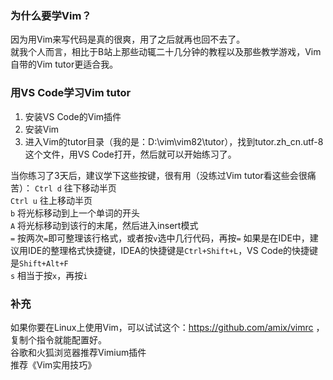 ### 为什么要学Vim？
因为用Vim来写代码是真的很爽，用了之后就再也回不去了。    
就我个人而言，相比于B站上那些动辄二十几分钟的教程以及那些教学游戏，Vim自带的Vim tutor更适合我。

### 用VS Code学习Vim tutor
1. 安装VS Code的Vim插件
2. 安装Vim
3. 进入Vim的tutor目录（我的是：D:\vim\vim82\tutor），找到tutor.zh_cn.utf-8这个文件，用VS Code打开，然后就可以开始练习了。  
  
当你练习了3天后，建议学下这些按键，很有用（没练过Vim tutor看这些会很痛苦）：
```Ctrl d``` 往下移动半页  
```Ctrl u``` 往上移动半页  
`b` 将光标移动到上一个单词的开头  
`A` 将光标移动到该行的末尾，然后进入insert模式  
`=` 按两次`=`即可整理该行格式，或者按`v`选中几行代码，再按`=`  如果是在IDE中，建议用IDE的整理格式快捷键，IDEA的快捷键是`Ctrl+Shift+L`，VS Code的快捷键是`Shift+Alt+F`  
`s` 相当于按`x`，再按`i`  

  
### 补充
如果你要在Linux上使用Vim，可以试试这个：https://github.com/amix/vimrc ，复制个指令就能配置好。  
谷歌和火狐浏览器推荐Vimium插件  
推荐《Vim实用技巧》  

